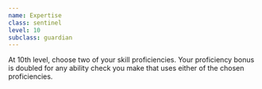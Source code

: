 ```yaml
---
name: Expertise
class: sentinel
level: 10
subclass: guardian
---
```

At 10th level, choose two of your skill proficiencies. Your proficiency bonus is doubled for any ability check you make that uses either
of the chosen proficiencies.
